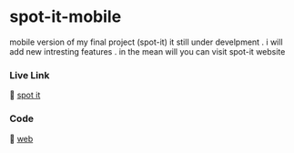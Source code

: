 # spot-it-mobile
mobile version of my final project (spot-it)
it still under develpment . i will add new intresting features .
in the mean will you can visit spot-it website 
### Live Link 
 🐗 [spot it](https://spot-it-2022.herokuapp.com/)
### Code
🐗 [web](https://github.com/tahrer007/spot-it-web)




